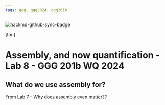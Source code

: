 ```yaml
---
tags: ggg, ggg2024, ggg201b
---
```


[![hackmd-github-sync-badge](https://hackmd.io/evXh2WoORT2-4Vx5l09h5w/badge)](https://hackmd.io/evXh2WoORT2-4Vx5l09h5w)


[toc]

# Assembly, and now quantification - Lab 8 - GGG 201b WQ 2024

## What do we use assembly for?

From Lab 7 - [Why does assembly even matter??](https://hackmd.io/4c2Vyt6vQ36ALvSNHJvK_Q?view#Revisit-why-does-assembly-even-matter-maaaaaan)
